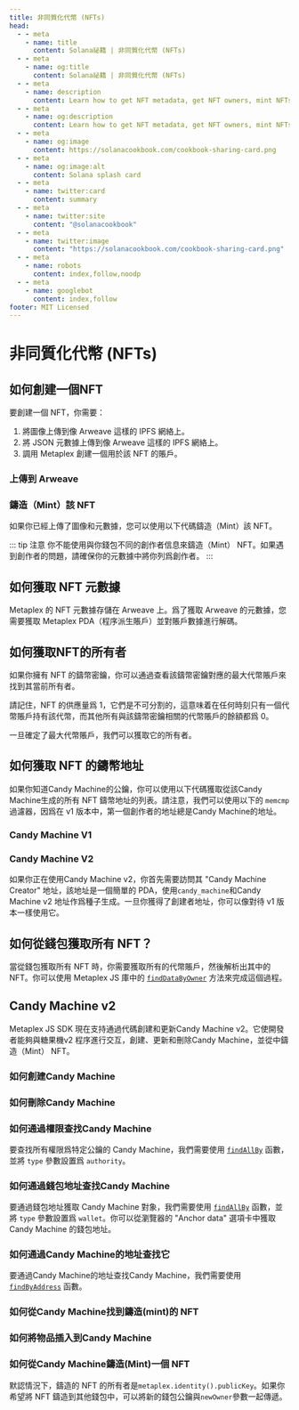 ```yaml
---
title: 非同質化代幣 (NFTs)
head:
  - - meta
    - name: title
      content: Solana祕籍 | 非同質化代幣 (NFTs)
  - - meta
    - name: og:title
      content: Solana祕籍 | 非同質化代幣 (NFTs)
  - - meta
    - name: description
      content: Learn how to get NFT metadata, get NFT owners, mint NFTs on Solana, and more
  - - meta
    - name: og:description
      content: Learn how to get NFT metadata, get NFT owners, mint NFTs on Solana, and more
  - - meta
    - name: og:image
      content: https://solanacookbook.com/cookbook-sharing-card.png
  - - meta
    - name: og:image:alt
      content: Solana splash card
  - - meta
    - name: twitter:card
      content: summary
  - - meta
    - name: twitter:site
      content: "@solanacookbook"
  - - meta
    - name: twitter:image
      content: "https://solanacookbook.com/cookbook-sharing-card.png"
  - - meta
    - name: robots
      content: index,follow,noodp
  - - meta
    - name: googlebot
      content: index,follow
footer: MIT Licensed
---
```


# 非同質化代幣 (NFTs)

## 如何創建一個NFT

要創建一個 NFT，你需要：

1. 將圖像上傳到像 Arweave 這樣的 IPFS 網絡上。
2. 將 JSON 元數據上傳到像 Arweave 這樣的 IPFS 網絡上。
3. 調用 Metaplex 創建一個用於該 NFT 的賬戶。

### 上傳到 Arweave

<SolanaCodeGroup>
  <SolanaCodeGroupItem title="TS" active>

  <template v-slot:default>

@[code](@/code/nfts/upload-arweave/upload-arweave.en.ts)

  </template>

  <template v-slot:preview>

@[code](@/code/nfts/upload-arweave/upload-arweave.preview.en.ts)

  </template>

  </SolanaCodeGroupItem>
  <SolanaCodeGroupItem title="Python">
  <template v-slot:default>

@[code](@/code/nfts/upload-arweave/upload-arweave.en.py)

  </template>

  <template v-slot:preview>

@[code](@/code/nfts/upload-arweave/upload-arweave.preview.en.py)

  </template>
  </SolanaCodeGroupItem>
</SolanaCodeGroup>

### 鑄造（Mint）該 NFT

如果你已經上傳了圖像和元數據，您可以使用以下代碼鑄造（Mint）該 NFT。

<SolanaCodeGroup>
  <SolanaCodeGroupItem title="TS" active>

  <template v-slot:default>

@[code](@/code/nfts/mint-nft/mint-nft.en.ts)

  </template>

  <template v-slot:preview>

@[code](@/code/nfts/mint-nft/mint-nft.preview.en.ts)

  </template>

  </SolanaCodeGroupItem>
</SolanaCodeGroup>

::: tip 注意
你不能使用與你錢包不同的創作者信息來鑄造（Mint） NFT。如果遇到創作者的問題，請確保你的元數據中將你列爲創作者。
:::

## 如何獲取 NFT 元數據

Metaplex 的 NFT 元數據存儲在 Arweave 上。爲了獲取 Arweave 的元數據，您需要獲取 Metaplex PDA（程序派生賬戶）並對賬戶數據進行解碼。

<SolanaCodeGroup>
  <SolanaCodeGroupItem title="TS" active>

  <template v-slot:default>

@[code](@/code/nfts/get-metadata/get-metadata.en.ts)

  </template>

  <template v-slot:preview>

@[code](@/code/nfts/get-metadata/get-metadata.preview.en.ts)

  </template>

  </SolanaCodeGroupItem>

</SolanaCodeGroup>

## 如何獲取NFT的所有者

如果你擁有 NFT 的鑄幣密鑰，你可以通過查看該鑄幣密鑰對應的最大代幣賬戶來找到其當前所有者。

請記住，NFT 的供應量爲 1，它們是不可分割的，這意味着在任何時刻只有一個代幣賬戶持有該代幣，而其他所有與該鑄幣密鑰相關的代幣賬戶的餘額都爲 0。

一旦確定了最大代幣賬戶，我們可以獲取它的所有者。

<SolanaCodeGroup>
  <SolanaCodeGroupItem title="TS" active>

  <template v-slot:default>

@[code](@/code/nfts/get-owner/get-owner.en.ts)

  </template>

  <template v-slot:preview>

@[code](@/code/nfts/get-owner/get-owner.preview.en.ts)

  </template>

  </SolanaCodeGroupItem>

</SolanaCodeGroup>

## 如何獲取 NFT 的鑄幣地址

如果你知道Candy Machine的公鑰，你可以使用以下代碼獲取從該Candy Machine生成的所有 NFT 鑄幣地址的列表。請注意，我們可以使用以下的 `memcmp` 過濾器，因爲在 v1 版本中，第一個創作者的地址總是Candy Machine的地址。

### Candy Machine V1

<SolanaCodeGroup>
<SolanaCodeGroupItem title="TS" active>

  <template v-slot:default>

@[code](@/code/nfts/nfts-mint-addresses/mint-addresses.en.ts)

  </template>

  <template v-slot:preview>

@[code](@/code/nfts/nfts-mint-addresses/mint-addresses-preview.en.ts)

  </template>

  </SolanaCodeGroupItem>

</SolanaCodeGroup>

### Candy Machine V2

如果你正在使用Candy Machine v2，你首先需要訪問其 "Candy Machine Creator" 地址，該地址是一個簡單的 PDA，使用`candy_machine`和Candy Machine v2 地址作爲種子生成。一旦你獲得了創建者地址，你可以像對待 v1 版本一樣使用它。

<SolanaCodeGroup>
<SolanaCodeGroupItem title="TS" active>

  <template v-slot:default>

@[code](@/code/nfts/nfts-mint-addresses/mint-addresses-v2.en.ts)

  </template>

  <template v-slot:preview>

@[code](@/code/nfts/nfts-mint-addresses/mint-addresses-preview-v2.en.ts)

  </template>

  </SolanaCodeGroupItem>

</SolanaCodeGroup>

## 如何從錢包獲取所有 NFT？

當從錢包獲取所有 NFT 時，你需要獲取所有的代幣賬戶，然後解析出其中的 NFT。你可以使用 Metaplex JS 庫中的 [`findDataByOwner`](https://github.com/metaplex-foundation/js/blob/248b61baf89a69b88f9a461e32b1cbd54a9b0a18/src/programs/metadata/accounts/Metadata.ts#L220-L236) 方法來完成這個過程。

<SolanaCodeGroup>
<SolanaCodeGroupItem title="TS" active>

  <template v-slot:default>

@[code](@/code/nfts/get-all-nfts/get-all-nfts.en.ts)

  </template>

  <template v-slot:preview>

@[code](@/code/nfts/get-all-nfts/get-all-nfts.preview.en.ts)

  </template>

  </SolanaCodeGroupItem>
</SolanaCodeGroup>

## Candy Machine v2

Metaplex JS SDK 現在支持通過代碼創建和更新Candy Machine v2。它使開發者能夠與糖果機v2 程序進行交互，創建、更新和刪除Candy Machine，並從中鑄造（Mint） NFT。

### 如何創建Candy Machine

<SolanaCodeGroup>
<SolanaCodeGroupItem title="TS" active>

  <template v-slot:default>

@[code](@/code/nfts/candy-machine/create-candy-machine.en.ts)

  </template>

  <template v-slot:preview>

@[code](@/code/nfts/candy-machine/create-candy-machine.preview.en.ts)

  </template>

  </SolanaCodeGroupItem>

</SolanaCodeGroup>

### 如何刪除Candy Machine

<SolanaCodeGroup>
<SolanaCodeGroupItem title="TS" active>

  <template v-slot:default>

@[code](@/code/nfts/candy-machine/delete-candy-machine.en.ts)

  </template>

  <template v-slot:preview>

@[code](@/code/nfts/candy-machine/delete-candy-machine.preview.en.ts)

  </template>

  </SolanaCodeGroupItem>

</SolanaCodeGroup>

### 如何通過權限查找Candy Machine

要查找所有權限爲特定公鑰的 Candy Machine，我們需要使用  [`findAllBy`](https://metaplex-foundation.github.io/js/classes/js.CandyMachinesV2Client.html#findAllBy) 函數，並將 `type` 參數設置爲 `authority`。

<SolanaCodeGroup>
<SolanaCodeGroupItem title="TS" active>

  <template v-slot:default>

@[code](@/code/nfts/candy-machine/find-via-authority.en.ts)

  </template>

  <template v-slot:preview>

@[code](@/code/nfts/candy-machine/find-via-authority.preview.en.ts)

  </template>

  </SolanaCodeGroupItem>

</SolanaCodeGroup>

### 如何通過錢包地址查找Candy Machine

要通過錢包地址獲取 Candy Machine 對象，我們需要使用 [`findAllBy`](https://metaplex-foundation.github.io/js/classes/js.CandyMachinesV2Client.html#findAllBy) 函數，並將 `type` 參數設置爲 `wallet`。你可以從瀏覽器的 "Anchor data" 選項卡中獲取 Candy Machine 的錢包地址。

<SolanaCodeGroup>
<SolanaCodeGroupItem title="TS" active>

  <template v-slot:default>

@[code](@/code/nfts/candy-machine/find-via-wallet.en.ts)

  </template>

  <template v-slot:preview>

@[code](@/code/nfts/candy-machine/find-via-wallet.preview.en.ts)

  </template>

  </SolanaCodeGroupItem>

</SolanaCodeGroup>

### 如何通過Candy Machine的地址查找它

要通過Candy Machine的地址查找Candy Machine，我們需要使用[`findByAddress`](https://metaplex-foundation.github.io/js/classes/js.CandyMachinesV2Client.html#findByAddress) 函數。

<SolanaCodeGroup>
<SolanaCodeGroupItem title="TS" active>

  <template v-slot:default>

@[code](@/code/nfts/candy-machine/find-via-address.en.ts)

  </template>

  <template v-slot:preview>

@[code](@/code/nfts/candy-machine/find-via-address.preview.en.ts)

  </template>

  </SolanaCodeGroupItem>

</SolanaCodeGroup>

### 如何從Candy Machine找到鑄造(mint)的 NFT

<SolanaCodeGroup>
<SolanaCodeGroupItem title="TS" active>

  <template v-slot:default>

@[code](@/code/nfts/candy-machine/find-minted-nfts.en.ts)

  </template>

  <template v-slot:preview>

@[code](@/code/nfts/candy-machine/find-minted-nfts.preview.en.ts)

  </template>

  </SolanaCodeGroupItem>

</SolanaCodeGroup>

### 如何將物品插入到Candy Machine

<SolanaCodeGroup>
<SolanaCodeGroupItem title="TS" active>

  <template v-slot:default>

@[code](@/code/nfts/candy-machine/insert-items.en.ts)

  </template>

  <template v-slot:preview>

@[code](@/code/nfts/candy-machine/insert-items.preview.en.ts)

  </template>

  </SolanaCodeGroupItem>

</SolanaCodeGroup>

### 如何從Candy Machine鑄造(Mint)一個 NFT

默認情況下，鑄造的 NFT 的所有者是`metaplex.identity().publicKey`。如果你希望將 NFT 鑄造到其他錢包中，可以將新的錢包公鑰與`newOwner`參數一起傳遞。

<SolanaCodeGroup>
<SolanaCodeGroupItem title="TS" active>

  <template v-slot:default>

@[code](@/code/nfts/candy-machine/mint-nft.en.ts)

  </template>

  <template v-slot:preview>

@[code](@/code/nfts/candy-machine/mint-nft.preview.en.ts)

  </template>

  </SolanaCodeGroupItem>

</SolanaCodeGroup>
